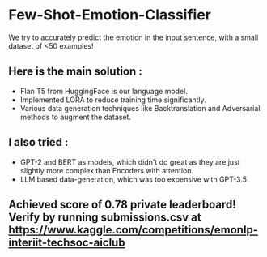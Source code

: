 # Few-Shot-Emotion-Classifier
We try to accurately predict the emotion in the input sentence, with a small dataset of <50 examples!

## Here is the main solution :
- Flan T5 from HuggingFace is our language model.
- Implemented LORA to reduce training time significantly.
- Various data generation techniques like Backtranslation and Adversarial methods to augment the dataset.

## I also tried :
- GPT-2 and BERT as models, which didn't do great as they are just slightly more complex than Encoders with attention.
- LLM based data-generation, which was too expensive with GPT-3.5

## Achieved score of 0.78 private leaderboard! Verify by running submissions.csv at https://www.kaggle.com/competitions/emonlp-interiit-techsoc-aiclub
